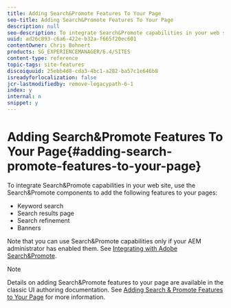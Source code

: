 ```yaml
---
title: Adding Search&Promote Features To Your Page
seo-title: Adding Search&Promote Features To Your Page
description: null
seo-description: To integrate Search&Promote capabilities in your web site, use the Search&Promote components to add keyword search, search results page, search refinement, and banners features to your page
uuid: ad26c893-c6a6-422e-b32a-f665f20ec601
contentOwner: Chris Bohnert
products: SG_EXPERIENCEMANAGER/6.4/SITES
content-type: reference
topic-tags: site-features
discoiquuid: 25ebb4d8-cda3-4bc1-a282-ba57c1e646b8
isreadyforlocalization: false
jcr-lastmodifiedby: remove-legacypath-6-1
index: y
internal: n
snippet: y
---
```


# Adding Search&Promote Features To Your Page{#adding-search-promote-features-to-your-page}

To integrate Search&Promote capabilities in your web site, use the Search&Promote components to add the following features to your pages:

* Keyword search  
* Search results page
* Search refinement
* Banners

Note that you can use Search&Promote capabilities only if your AEM administrator has enabled them. See [Integrating with Adobe Search&Promote](../../administering/using/search-and-promote.md).

>[!NOTE]
>
>Details on adding Search&Promote features to your page are available in the classic UI authoring documentation. See [Adding Search & Promote Features to Your Page](../../classic-ui-authoring/using/classic-feature-search-promote.md) for more information.

